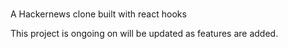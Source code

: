 #

A Hackernews clone built with react hooks

This project is ongoing on will be updated as features are added.
